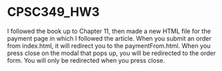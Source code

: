 # CPSC349_HW3
I followed the book up to Chapter 11, then made a new HTML file for the payment page in which I followed the article.
When you submit an order from index.html, it will redirect you to the paymentFrom.html. When you press close on the
modal that pops up, you will be redirected to the order form. You will only be redirected when you press close. 